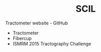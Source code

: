 <h1 align=center>SCIL</h1>

Tractometer website - GitHub

- Tractometer
- Fibercup
- ISMRM 2015 Tractography Challenge
